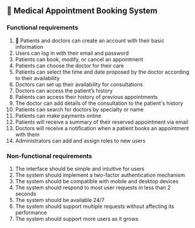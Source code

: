 ## 📅 Medical Appointment Booking System

### Functional requirements

1. 👤 Patients and doctors can create an account with their basic information
2. Users can log in with their email and password
3. Patients can book, modify, or cancel an appointment
4. Patients can choose the doctor for their care
5. Patients can select the time and date proposed by the doctor according to their availability
6. Doctors can set up their availability for consultations
7. Doctors can access the patient’s history
8. Patients can access their history of previous appointments
8. The doctor can add details of the consultation to the patient's history
9. Patients can search for doctors by specialty or name
10. Patients can make payments online
11. Patients will receive a summary of their reserved appointment via email
12. Doctors will receive a notification when a patient books an appointment with them
13. Administrators can add and assign roles to new users

<!--  Spanish version
1. Los pacientes y los medicos pueden crear una cuenta con su informacion basica
2. Los usuarios podran iniciar sesion con su correo y contraseña
3. Los pacientes pueden reservar, modificar  o cancelar una cita
4. Los pacientes pueden elegir el medico para su atencion 
5. Los pacientes pueden elegir el horario y fecha propuesto por el medico de acuerdo a su disponibilidad
6. Los medicos pueden configurar la disponibilidad para sus consultas
7. Los medicos pueden acceder al historial del paciente
8. El medico puede agregar detalles de la consulta al historial del paciente
8. Los pacientes pueden acceder a su historial de citas anteriores
9. Los pacientes pueden buscar medicos por especialidad o nombre
10. Los pacientes pueden realizar pagos en linea
11. Los pacientes recibiran un resumen de su cita reservada por correo electronico
12. Los médicos recibirán una notificación cuando un paciente reserve una cita con ellos
Los administradores pueden añadir y asignar roles de los nuevos usuarios
-->

### Non-functional requirements

1. The interface should be simple and intuitive for users
2. The system should implement a two-factor authentication mechanism
3. The system should be compatible with mobile and desktop devices
4. The system should respond to most user requests in less than 2 seconds
5. The system should be available 24/7
6. The system should support multiple requests without affecting its performance
7. The system should support more users as it grows

<!--  Spanish version
1. La interfaz debe ser simple e intuitiva para usuarios
2. El sistema debe implementar un mecanismo de autentificacion de dos factores
3. El sistema debe ser compatible con dispositivos móviles y de escritorio
4. El sistema debe responder a la mayoria de solicitudes del usuario en menos de 2 segundos
5. El sistema debe estar disponible 24/7
6. El sistema debe soportar multiples solicitudes sin afectar su desempeño
7. El sistema debe soportar a mas usuarios a medida que va creciendo
-->

<!--
# Requerimientos Funcionales
## Gestión de Usuarios

- **Registrar usuarios**: Los administradores pueden añadir nuevos usuarios y asignarles roles como administrador, médico, paciente o auxiliar.
- **Autenticación**: Todos los usuarios pueden iniciar sesión con sus credenciales.
- **Asignar roles**: Los administradores pueden cambiar o asignar roles a los usuarios.

## Gestión de Pacientes

- **Registrar pacientes**: Médicos y personal administrativo pueden añadir nuevos pacientes.
- **Actualizar información**: Los médicos pueden modificar la información personal y médica de los pacientes.
- **Consultar historial médico**: Los médicos tienen acceso al historial médico de los pacientes.

## Gestión de Citas Médicas

- **Programar citas**: Pacientes y médicos pueden agendar nuevas citas.
- **Modificar citas**: Se pueden cambiar citas ya programadas.
- **Cancelar citas**: Las citas pueden ser canceladas por pacientes y médicos.
- **Notificaciones**: El sistema enviará recordatorios de citas a pacientes y médicos.

## Gestión de Farmacia

- **Registrar fármacos**: El personal de farmacia puede añadir nuevos medicamentos.
- **Actualizar inventario**: Se puede actualizar el stock de medicamentos.
- **Emitir prescripciones**: Los médicos pueden crear y gestionar prescripciones electrónicas.

## Gestión de Especialidades y Horarios

- **Registrar especialidades**: Los administradores pueden añadir nuevas especialidades médicas.
- **Actualizar horarios**: Los médicos pueden modificar sus horarios de atención.

## Gestión de Almacén

- **Registrar suministros**: El personal de almacén puede añadir nuevos suministros médicos.
- **Actualizar inventario**: Se puede actualizar el stock de suministros.
- **Alertas de stock**: El sistema notificará cuando el stock de suministros esté bajo.

## Triaje

- **Evaluar pacientes**: El personal de triaje clasifica a los pacientes según la urgencia de su condición.
- **Registrar evaluaciones**: Las evaluaciones realizadas por el personal de triaje se registran en el sistema.

## Reportes y Estadísticas

- **Generar reportes**: Administradores y personal autorizado pueden crear reportes sobre citas, pacientes, inventarios, etc.
- **Consultar estadísticas**: Se pueden revisar estadísticas sobre el uso del sistema y otros indicadores clave.

Requisitos No funcionales:

  
## Identificación del requerimiento:  	RNF01 
Nombre del Requerimiento:  	Usabilidad 
Dependencias 	Ninguno  
Versión 	1.0 
Características:  	Facilidad de aprendizaje, Facilidad de recordación, Capacidad de error, Satisfacción del usuario y Accesibilidad 
Descripción del requerimiento:  	El sistema debe tener una interfaz de uso intuitiva y sencilla. 
	
Estado 	Pendiente (Verificación - Confirmación) 
Prioridad del requerimiento:      
Alta  
Comentarios  	Ninguno  
Trade-Off 	Facilidad de uso vs. Funcionalidad 
Pros de la facilidad de uso: 
•	El sistema es más fácil de aprender y usar. 
•	Es menos probable que los usuarios cometan errores. 
Contras de la facilidad de uso: 
•	El sistema puede tener menos funcionalidades. 
•	El sistema puede ser menos flexible.  



## Identificación del requerimiento:  	RNF02 
Nombre del Requerimiento:  	Seguridad  
Dependencias 	Ninguno  
Versión 	1.0 
Características:  	Autenticación, Cifrado de datos , Actualizaciones y parches y Respaldo y recuperación 
Descripción del requerimiento:  	El sistema garantizara a los usuarios una seguridad y privacidad en cuanto a la información que se procede en el sistema. Cumpliendo con las regulaciones de protección de datos. 
	
Estado 	Pendiente (Verificación - Confirmación) 
Prioridad del requerimiento:      
Alta  
Comentarios  	Ninguno  
Trade-Off 
 	Seguridad vs. Facilidad de uso: 
•	Pros de la seguridad: 
o	El sistema es más seguro. 
o	Los usuarios se sienten más seguros al usar el sistema. 
•	Contras de la seguridad: 
o	El sistema puede ser menos fácil de usar. 
o	Los usuarios pueden tener que recordar más contraseñas o realizar más pasos para acceder a la información. 
 


## Identificación del requerimiento:  	RNF03 
Nombre del Requerimiento:  	Eficiencia 
Dependencias 	Ninguno  
Versión 	1.0 
Características:  	Rendimiento, Uso de recursos, Optimización de código, Optimización de procesos 
Descripción del requerimiento:  	Busca asegurar que el sistema cumpla con ciertos estándares, garantizando una experiencia de usuario satisfactoria y una operación efectiva del sistema. 
	
Estado 	Pendiente (Verificación - Confirmación) 
Prioridad del requerimiento:      
Alta  
Comentarios  	Ninguno  
Trade-Off 
 	Rendimiento vs. Costo: 
•	Pros de un alto rendimiento: 
o	El sistema puede manejar un mayor volumen de usuarios y transacciones. 
o	Los usuarios experimentarán un mejor tiempo de respuesta. 
•	Contras de un alto rendimiento: 
o	El sistema puede ser más costoso de desarrollar y mantener. 
o	El sistema puede requerir más hardware y software.  



## Identificación del requerimiento:  	RNF04 
Nombre del Requerimiento:  	Desempeño 
Dependencias 	Ninguno  
Versión 	1.0 
Características:  	Velocidad, Tiempo de respuesta, Capacidad de carga, Fiabilidad 
Descripción del requerimiento:  	Garantizar el desempeño del sistema, de acuerdo con los diferentes usuarios. En este sentido la información almacenada o registros realizados podrán ser consultados y actualizados permanente y simultáneamente, sin que se afecte el tiempo de respuesta. 
	
Estado 	Pendiente (Verificación - Confirmación) 
Prioridad del requerimiento:      
Alta  
Comentarios  	Ninguno  
Trade-Off 
 	Confiabilidad vs. Costo: 
•	Pros de una alta confiabilidad: 
o	El sistema tendrá menos tiempo de inactividad. 
o	Los usuarios experimentarán menos interrupciones. 
•	Contras de una alta confiabilidad: 
o	El sistema puede ser más costoso de desarrollar y mantener. 
o	El sistema puede requerir más hardware y software.  

	


## Identificación del requerimiento:  	RNF05 
Nombre del Requerimiento:  	Confiabilidad continúa 
Dependencias 	Ninguno  
Versión 	1.0 
Características:  	Tolerancia a fallos, Resistencia a errores 
Descripción del requerimiento:  	La disponibilidad del sistema debe ser continua con un nivel de servicio para los usuarios de 7 días por 24 horas, garantizando un esquema adecuado que permita manejar las posibles fallas en cualquiera de sus componentes, contar con una contingencia, generación de alarmas. 
	
Estado 	Pendiente (Verificación - Confirmación) 
Prioridad del requerimiento:      
Alta  
Comentarios  	Ninguno  
Trade-Off 
 	Escalabilidad vs. Costo: 
•	Pros de una alta escalabilidad: 
o	El sistema podrá admitir más usuarios y transacciones. 
o	La empresa podrá crecer sin tener que invertir en nuevos sistemas. 
•	Contras de una alta escalabilidad: 
o	El sistema puede ser más costoso de desarrollar y mantener. 
o	El sistema puede requerir más hardware y software.  




## Identificación del requerimiento:  	RNF06 
Nombre del Requerimiento:  	Mantenimiento. 
Dependencias 	Ninguno  
Versión 	1.0 
Características:  	Modularidad, Comentarios en el código, Documentación, Versionado y control de cambios y pruebas 
Descripción del requerimiento:  	El sistema debe disponer de una documentación fácilmente actualizable que permita realizar operaciones de mantenimiento con el menor esfuerzo posible. 
	
Estado 	Pendiente (Verificación - Confirmación) 
Prioridad del requerimiento:      
Alta  
Comentarios  	Ninguno  
Trade-Off 
 	Tradeoff 1: Modularidad vs. Eficiencia: 
•	Pros de una alta modularidad: 
o	El sistema será más fácil de entender y mantener. 
o	Será más fácil extender el sistema en el futuro. 
•	Contras de una alta modularidad: 
o	El sistema puede ser menos eficiente. 
o	Puede haber más sobrecarga de rendimiento debido a la comunicación entre módulos. 
 


## Identificación del requerimiento:  	RNF07 
Nombre del Requerimiento:  	Rendimiento 
Dependencias 	Ninguno  
Versión 	1.0 
Características:  	Capacidad de procesamiento, Tiempo de respuesta, Carga de trabajo máxima, Tolerancia al estrés 
Descripción del requerimiento:  	El aplicativo debe tener tiempo de respuesta debe ser mínimo, tanto para las solicitudes de los usuarios como para las actualizaciones automáticas del sistema. 
	
Estado 	Pendiente (Verificación - Confirmación) 
Prioridad del requerimiento:      
Alta  
Comentarios  	Ninguno  
Trade-Off 
 	Capacidad de procesamiento vs. Costo: 
•	Pros de una alta capacidad de procesamiento: 
o	El sistema podrá manejar una mayor carga de trabajo. 
o	Los usuarios experimentarán un mejor rendimiento. 
•	Contras de una alta capacidad de procesamiento: 
o	El sistema puede ser más costoso de desarrollar y mantener. 
o	El sistema puede requerir más hardware y software.  





## Identificación del requerimiento:  	RNF08 
Nombre del Requerimiento:  	Soporte 
Dependencias 	Ninguno  
Versión 	1.0 
Características:  	Soporte multicanal, Capacitación y recursos de aprendizaje 
Descripción del requerimiento:  	La interfaz debe estar complementada con un buen sistema de ayuda (la administración puede recaer en personal con poca experiencia en el uso de aplicaciones informáticas). 
	
Estado 	Pendiente (Verificación - Confirmación) 
Prioridad del requerimiento:      
Alta  
Comentarios  	Ninguno  
Trade-Off 
 	Usabilidad vs. Funcionalidad: 
•	Pros de una alta usabilidad: 
o	El sistema será más fácil de usar para los usuarios. 
o	Los usuarios serán más productivos. 
•	Contras de una alta usabilidad: 
o	El sistema puede tener menos funcionalidades. 
o	El sistema puede ser menos flexible.  
-->